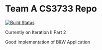 # Team A CS3733 Repo

[![Build Status](https://travis-ci.org/Azure-Abominable-Snowman/cs3733teama.svg?branch=master)](https://travis-ci.org/Azure-Abominable-Snowman/cs3733teama)

Currently on Iteration II Part 2

Good Implementation of B&W Application
